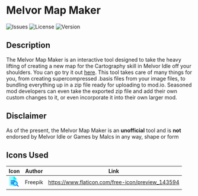 # Melvor Map Maker

![Issues](https://img.shields.io/github/issues/Draedon123/Melvor-Map-Maker)
![License](https://img.shields.io/github/license/Draedon123/Melvor-Map-Maker)
![Version](https://img.shields.io/github/package-json/v/draedon123/Melvor-Map-Maker)

## Description

The Melvor Map Maker is an interactive tool designed to take the heavy lifting of creating a new map for the Cartography skill in Melvor Idle off your shoulders. You can go try it out [here](https://draedon123.github.io/Melvor-Map-Maker/). This tool takes care of many things for you, from creating supercompressed .basis files from your image files, to bundling everything up in a zip file ready for uploading to mod.io. Seasoned mod developers can even take the exported zip file and add their own custom changes to it, or even incorporate it into their own larger mod.

## Disclaimer

As of the present, the Melvor Map Maker is an **unofficial** tool and is **not** endorsed by Melvor Idle or Games by Malcs in any way, shape or form

## Icons Used

| Icon                                                              | Author  | Link                                              |
| ----------------------------------------------------------------- | ------- | ------------------------------------------------- |
| <img src="static/preview.png" style="width: 2em; height: 2em;" /> | Freepik | https://www.flaticon.com/free-icon/preview_143594 |
